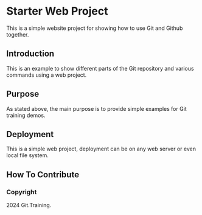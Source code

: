 # Starter Web Project

This is a simple website project for
showing how to use Git and Github together.

## Introduction
This is an example to show different parts
of the Git repository and various commands
using a web project.

## Purpose

As stated above, the main purpose is to
provide simple examples for Git training
demos.

## Deployment
This is a simple web project, deployment
can be on any web server or even local
file system.

## How To Contribute

### Copyright

2024 Git.Training.

